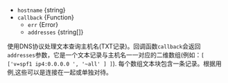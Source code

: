 <!-- YAML
added: v0.1.27
-->
- `hostname` {string}
- `callback` {Function}
  - `err` {Error}
  - `addresses` {string[]}

使用DNS协议处理文本查询主机名(TXT记录)。回调函数`callback`会返回`addresses`参数，它是一个文本记录与主机名一一对应的二维数组(例如：`[ ['v=spf1 ip4:0.0.0.0 ', '~all' ] ]`).
每个数组文本块包含一条记录。根据用例,这些可以是连接在一起或单独对待。
